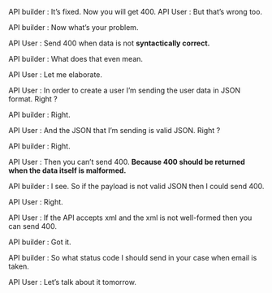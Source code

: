 API builder : It’s fixed. Now you will get 400.
API User : But that’s wrong too.

API builder : Now what’s your problem.

API User : Send 400 when data is not **syntactically correct.**

API builder : What does that even mean.

API User : Let me elaborate.

API User : In order to create a user I’m sending the user data in JSON format. Right ?

API builder : Right.

API User : And the JSON that I’m sending is valid JSON. Right ?

API builder : Right.

API User : Then you can’t send 400. **Because 400 should be returned when the data itself is malformed.**

API builder : I see. So if the payload is not valid JSON then I could send 400.

API User : Right.

API User : If the API accepts xml and the xml is not well-formed then you can send 400.

API builder : Got it.

API builder : So what status code I should send in your case when email is taken.

API User : Let’s talk about it tomorrow.

